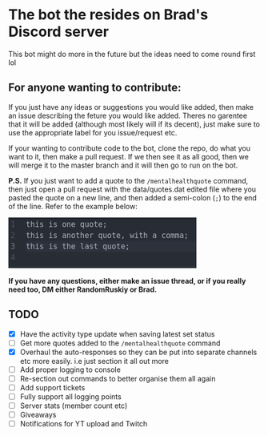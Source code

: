 # **The bot the resides on Brad's Discord server**

This bot might do more in the future but the ideas need to come round first lol

## For anyone wanting to contribute:
If you just have any ideas or suggestions you would like added, then make an issue describing the feture you would like added. Theres no garentee that it will be added (although most likely will if its decent), just make sure to use the appropriate label for you issue/request etc.

If your wanting to contribute code to the bot, clone the repo, do what you want to it, then make a pull request. If we then see it as all good, then we will merge it to the master branch and it will then go to run on the bot.

**P.S.** If you just want to add a quote to the `/mentalhealthquote` command, then just open a pull request with the data/quotes.dat edited file where you pasted the quote on a new line, and then added a semi-colon (`;`) to the end of the line. Refer to the example below:

![data/quotes.dat](/data/res/quotes-example.png)

**If you have any questions, either make an issue thread, or if you really need too, DM either RandomRuskiy or Brad.**

## TODO

- [x] Have the activity type update when saving latest set status
- [ ] Get more quotes added to the `/mentalhealthquote` command
- [x] Overhaul the auto-responses so they can be put into separate channels etc more easily. i.e just section it all out more
- [ ] Add proper logging to console
- [ ] Re-section out commands to better organise them all again
- [ ] Add support tickets
- [ ] Fully support all logging points
- [ ] Server stats (member count etc)
- [ ] Giveaways
- [ ] Notifications for YT upload and Twitch
